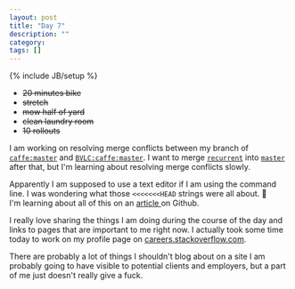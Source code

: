 ```yaml
---
layout: post
title: "Day 7"
description: ""
category:
tags: []
---
```

{% include JB/setup %}

- ~~20 minutes bike~~
- ~~stretch~~
- ~~mow half of yard~~
- ~~clean laundry room~~
- ~~10 rollouts~~

I am working on resolving merge conflicts between my branch of [`caffe:master`](https://github.com/wgapl/caffe/tree/master) and [`BVLC:caffe:master`](https://github.com/BVLC/caffe/tree/master). I want to merge [`recurrent`](https://github.com/wgapl/caffe/tree/recurrent) into [`master`](https://github.com/wgapl/caffe/tree/master) after that, but I'm learning about resolving merge conflicts slowly.

Apparently I am supposed to use a text editor if I am using the command line. I was wondering what those `<<<<<<<HEAD` strings were all about. :grimacing:  
I'm learning about all of this on an  [article ](https://help.github.com/articles/resolving-a-merge-conflict-from-the-command-line/) on Github.

I really love sharing the things I am doing during the course of the day and links to pages that are important to me right now. I actually took some time today to work on my profile page on [careers.stackoverflow.com](https://careers.stackoverflow.com/optical_anathema).

There are probably a lot of things I shouldn't blog about on a site I am probably going to have visible to potential clients and employers, but a part of me just doesn't really give a fuck.

<!-- I live in Washington State, so I smoke a lot of weed and I don't feel like keeping it a secret. There. :trollface: -->

